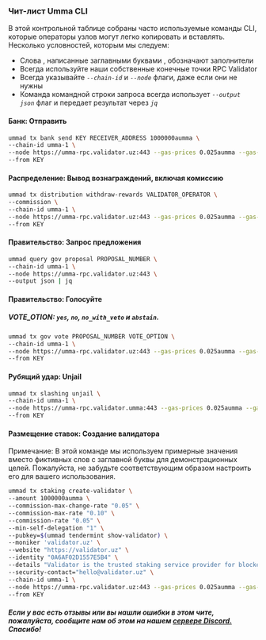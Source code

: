### Чит-лист Umma CLI

В этой контрольной таблице собраны часто используемые команды CLI,
которые операторы узлов могут легко копировать и вставлять. Несколько условностей, которым мы следуем:

+ Слова , написанные заглавными буквами , обозначают заполнители
+ Всегда используйте наши собственные конечные точки RPC Validator
+ Всегда указывайте *`--chain-id`* и *`--node`* флаги, даже если они не нужны
+ Команда командной строки запроса всегда использует *`--output json`* флаг и передает результат через *`jq`*

#### **Банк: Отправить**
```bash
ummad tx bank send KEY RECEIVER_ADDRESS 1000000aumma \
--chain-id umma-1 \
--node https://umma-rpc.validator.uz:443 --gas-prices 0.025aumma --gas-adjustment 1.8 --gas 250000 \
--from KEY
```
#### **Распределение: Вывод вознаграждений, включая комиссию**
```bash
ummad tx distribution withdraw-rewards VALIDATOR_OPERATOR \
--commission \
--chain-id umma-1 \
--node https://umma-rpc.validator.uz:443 --gas-prices 0.025aumma --gas-adjustment 1.8 --gas 250000 \
--from KEY
```
#### **Правительство: Запрос предложения**
```bash
ummad query gov proposal PROPOSAL_NUMBER \
--chain-id umma-1 \
--node https://umma-rpc.validator.uz:443 \
--output json | jq
```
#### **Правительство: Голосуйте**
##### VOTE_OTION: *`yes`*, *`no`*, *`no_with_veto`* и *`abstain`*.
```bash
ummad tx gov vote PROPOSAL_NUMBER VOTE_OPTION \
--chain-id umma-1 \
--node https://umma-rpc.validator.uz:443 --gas-prices 0.025aumma --gas-adjustment 1.8 --gas 250000 \
--from KEY
```
#### **Рубящий удар: Unjail**
```bash
ummad tx slashing unjail \
--chain-id umma-1 \
--node https://umma-rpc.validator.umma:443 --gas-prices 0.025aumma --gas-adjustment 1.8 --gas 250000 \
--from KEY
```
#### **Размещение ставок: Создание валидатора**
Примечание: В этой команде мы используем примерные значения вместо фиктивных слов с заглавной буквы для
демонстрационных целей. Пожалуйста, не забудьте соответствующим образом настроить его для вашего использования.

```bash
ummad tx staking create-validator \
--amount 1000000aumma \
--commission-max-change-rate "0.05" \
--commission-max-rate "0.10" \
--commission-rate "0.05" \
--min-self-delegation "1" \
--pubkey=$(ummad tendermint show-validator) \
--moniker 'validator.uz' \
--website "https://validator.uz" \
--identity "0A6AF02D1557E5B4" \
--details "Validator is the trusted staking service provider for blockchain projects. 100% refund for downtime slash. Contact us at hello@valitator.uz" \
--security-contact="hello@validator.uz" \
--chain-id umma-1 \
--node https://umma-rpc.validator.uz:443 --gas-prices 0.025aumma --gas-adjustment 1.8 --gas 250000 \
--from KEY
```

##### Если у вас есть отзывы или вы нашли ошибки в этом чите, пожалуйста, сообщите нам об этом на нашем [сервере Discord.](https://google.com) Спасибо!